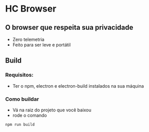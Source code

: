 # HC Browser

## O browser que respeita sua privacidade

* Zero telemetria
* Feito para ser leve e portátil

## Build
### Requisitos:

* Ter o npm, electron e electron-build instalados na sua máquina

### Como buildar

* Vá na raiz do projeto que você baixou
* rode o comando
```npm
npm run build
```
